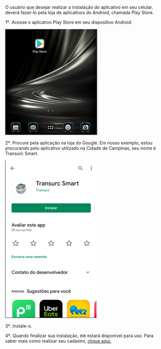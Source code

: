 O usuário que desejar realizar a instalação do aplicativo em seu celular, deverá fazer-lo pela loja de aplicativos do Android, chamada Play Store.

1º. Acesse o aplicativo Play Store em seu dispositivo Android.

![image.png](/.attachments/image-f03a7b18-dd13-40b6-84d8-2c7b8623725f.png)


2º. Procure pela aplicação na loja do Google. Em nosso exemplo, estou procurando pelo aplicativo utilizado na Cidade de Campinas, seu nome é Transurc Smart.

![image.png](/.attachments/image-6a3d4a6e-26e0-4bc6-b174-53aadbfa21b3.png)


3º. Instale-o.

4º. Quando finalizar sua instalação, ele estará disponível para uso. Para saber mais como realizar seu cadastro, [clique aqui.](/ABT-%2D-app-Android/2.-Cadastrando-sua-conta-de-acesso/2.1.-Como-realizar-o-cadastro.-Parte-1)








